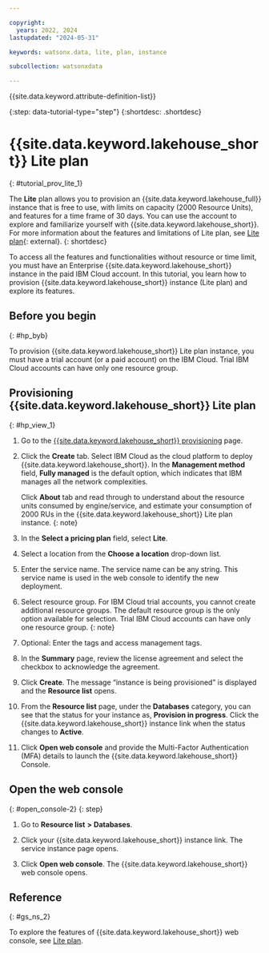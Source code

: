 ```yaml
---

copyright:
  years: 2022, 2024
lastupdated: "2024-05-31"

keywords: watsonx.data, lite, plan, instance

subcollection: watsonxdata

---
```



{{site.data.keyword.attribute-definition-list}}


{:step: data-tutorial-type="step"}
{:shortdesc: .shortdesc}


# {{site.data.keyword.lakehouse_short}} Lite plan
{: #tutorial_prov_lite_1}


The **Lite** plan allows you to provision an {{site.data.keyword.lakehouse_full}} instance that is free to use, with limits on capacity (2000 Resource Units), and features for a time frame of 30 days. You can use the account to explore and familiarize yourself with {{site.data.keyword.lakehouse_short}}. For more information about the features and limitations of Lite plan, see [Lite plan](watsonxdata?topic=watsonxdata-pricing-plans-1#limitations-lite){: external}.
{: shortdesc}

To access all the features and functionalities without resource or time limit, you must have an Enterprise {{site.data.keyword.lakehouse_short}} instance in the paid IBM Cloud account.
In this tutorial, you learn how to provision {{site.data.keyword.lakehouse_short}} instance (Lite plan) and explore its features.


<!-- ## Lite plan features and limitations
{: #tut_lite_pln}


* Enables provisioning of a single lite plan instance per account.
* Lite plan provides a free usage limit of 2000 Resource Units (RUs)(monitored on the **Billing and usage** page of IBM Cloud) or a time frame of 30 days. Your license expires on reaching either the cap limit of 2000 Resource Units or exceeding the trial period of 30 days.

    When the lite plan license expires, the instance becomes inactive and resources are spun down. You can delete the instance from the resource group or IBM cloud resource collection removes it after a period of 40 days.
    {: note}

* With the lite plan instance, you can create one starter Presto group which consists of 1 worker and 1 coordinator (x RUs per hour), or one starter (1.25 RUs per hour) size Milvus service, or both.
* Engine scaling functionality is not available in the lite plan.
* The Quick start path is simplified in the lite plan. For more information, see [Getting started](#hp_start).
* The **Billing and usage** facilitates monitoring of resource usage. -->

<!--
## Objective
{: #tut_lite_obj}

* Provisioning {{site.data.keyword.lakehouse_short}} instance (lite plan)
* Loading data
* Querying data

![Workflow diagram](images/lite_userjourney.svg){: caption="Figure 1. User journey" caption-side="bottom"} -->

## Before you begin
{: #hp_byb}

To provision {{site.data.keyword.lakehouse_short}} Lite plan instance, you must have a trial account (or a paid account) on the IBM Cloud.
Trial IBM Cloud accounts can have only one resource group.


## Provisioning {{site.data.keyword.lakehouse_short}} Lite plan
{: #hp_view_1}



1. Go to the [{{site.data.keyword.lakehouse_short}} provisioning](https://cloud.ibm.com/watsonxdata) page.

1. Click the **Create** tab. Select IBM Cloud as the cloud platform to deploy {{site.data.keyword.lakehouse_short}}. In the **Management method** field, **Fully managed** is the default option, which indicates that IBM manages all the network complexities.

   Click **About** tab and read through to understand about the resource units consumed by engine/service, and estimate your consumption of 2000 RUs in the {{site.data.keyword.lakehouse_short}} Lite plan instance.
   {: note}

1. In the **Select a pricing plan** field, select **Lite**.

1. Select a location from the **Choose a location** drop-down list.

1. Enter the service name. The service name can be any string. This service name is used in the web console to identify the new deployment.

1. Select resource group. For IBM Cloud trial accounts, you cannot create additional resource groups. The default resource group is the only option available for selection.
    Trial IBM Cloud accounts can have only one resource group.
    {: note}

1. Optional: Enter the tags and access management tags.

1. In the **Summary** page, review the license agreement and select the checkbox to acknowledge the agreement.

1. Click **Create**. The message “instance is being provisioned” is displayed and the **Resource list** opens.

1. From the **Resource list** page, under the **Databases** category, you can see that the status for your instance as, **Provision in progress**. Click the {{site.data.keyword.lakehouse_short}} instance link when the status changes to **Active**.

1. Click **Open web console** and provide the Multi-Factor Authentication (MFA) details to launch the {{site.data.keyword.lakehouse_short}} Console.

<!-- 1. Log in to the console with your IBMid and password. The {{site.data.keyword.lakehouse_short}} web console opens. -->

## Open the web console
{: #open_console-2}
{: step}

1. Go to **Resource list** **>** **Databases**.

2. Click your {{site.data.keyword.lakehouse_short}} instance link. The service instance page opens.

3. Click **Open web console**. The {{site.data.keyword.lakehouse_short}} web console opens.

## Reference
{: #gs_ns_2}

To explore the features of {{site.data.keyword.lakehouse_short}} web console, see [Lite plan](watsonxdata?topic=watsonxdata-tutorial_hp_intro).
